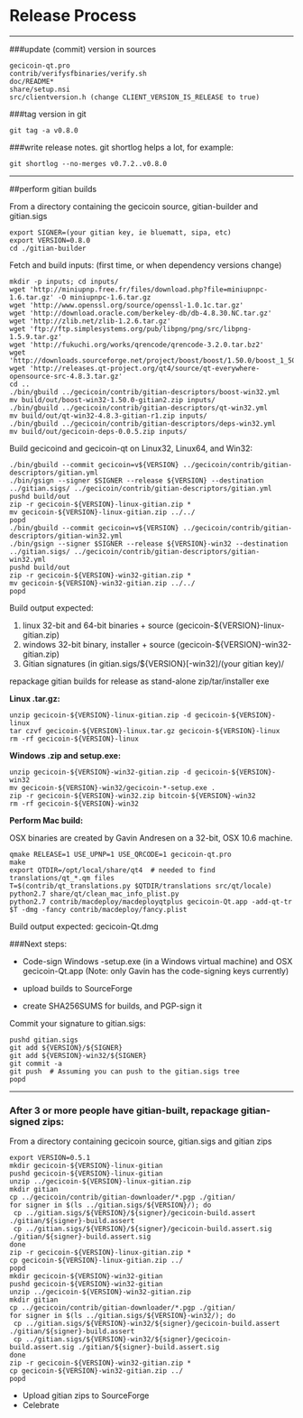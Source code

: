 Release Process
====================

* * *

###update (commit) version in sources


	gecicoin-qt.pro
	contrib/verifysfbinaries/verify.sh
	doc/README*
	share/setup.nsi
	src/clientversion.h (change CLIENT_VERSION_IS_RELEASE to true)

###tag version in git

	git tag -a v0.8.0

###write release notes. git shortlog helps a lot, for example:

	git shortlog --no-merges v0.7.2..v0.8.0

* * *

##perform gitian builds

 From a directory containing the gecicoin source, gitian-builder and gitian.sigs
  
	export SIGNER=(your gitian key, ie bluematt, sipa, etc)
	export VERSION=0.8.0
	cd ./gitian-builder

 Fetch and build inputs: (first time, or when dependency versions change)

	mkdir -p inputs; cd inputs/
	wget 'http://miniupnp.free.fr/files/download.php?file=miniupnpc-1.6.tar.gz' -O miniupnpc-1.6.tar.gz
	wget 'http://www.openssl.org/source/openssl-1.0.1c.tar.gz'
	wget 'http://download.oracle.com/berkeley-db/db-4.8.30.NC.tar.gz'
	wget 'http://zlib.net/zlib-1.2.6.tar.gz'
	wget 'ftp://ftp.simplesystems.org/pub/libpng/png/src/libpng-1.5.9.tar.gz'
	wget 'http://fukuchi.org/works/qrencode/qrencode-3.2.0.tar.bz2'
	wget 'http://downloads.sourceforge.net/project/boost/boost/1.50.0/boost_1_50_0.tar.bz2'
	wget 'http://releases.qt-project.org/qt4/source/qt-everywhere-opensource-src-4.8.3.tar.gz'
	cd ..
	./bin/gbuild ../gecicoin/contrib/gitian-descriptors/boost-win32.yml
	mv build/out/boost-win32-1.50.0-gitian2.zip inputs/
	./bin/gbuild ../gecicoin/contrib/gitian-descriptors/qt-win32.yml
	mv build/out/qt-win32-4.8.3-gitian-r1.zip inputs/
	./bin/gbuild ../gecicoin/contrib/gitian-descriptors/deps-win32.yml
	mv build/out/gecicoin-deps-0.0.5.zip inputs/

 Build gecicoind and gecicoin-qt on Linux32, Linux64, and Win32:
  
	./bin/gbuild --commit gecicoin=v${VERSION} ../gecicoin/contrib/gitian-descriptors/gitian.yml
	./bin/gsign --signer $SIGNER --release ${VERSION} --destination ../gitian.sigs/ ../gecicoin/contrib/gitian-descriptors/gitian.yml
	pushd build/out
	zip -r gecicoin-${VERSION}-linux-gitian.zip *
	mv gecicoin-${VERSION}-linux-gitian.zip ../../
	popd
	./bin/gbuild --commit gecicoin=v${VERSION} ../gecicoin/contrib/gitian-descriptors/gitian-win32.yml
	./bin/gsign --signer $SIGNER --release ${VERSION}-win32 --destination ../gitian.sigs/ ../gecicoin/contrib/gitian-descriptors/gitian-win32.yml
	pushd build/out
	zip -r gecicoin-${VERSION}-win32-gitian.zip *
	mv gecicoin-${VERSION}-win32-gitian.zip ../../
	popd

  Build output expected:

  1. linux 32-bit and 64-bit binaries + source (gecicoin-${VERSION}-linux-gitian.zip)
  2. windows 32-bit binary, installer + source (gecicoin-${VERSION}-win32-gitian.zip)
  3. Gitian signatures (in gitian.sigs/${VERSION}[-win32]/(your gitian key)/

repackage gitian builds for release as stand-alone zip/tar/installer exe

**Linux .tar.gz:**

	unzip gecicoin-${VERSION}-linux-gitian.zip -d gecicoin-${VERSION}-linux
	tar czvf gecicoin-${VERSION}-linux.tar.gz gecicoin-${VERSION}-linux
	rm -rf gecicoin-${VERSION}-linux

**Windows .zip and setup.exe:**

	unzip gecicoin-${VERSION}-win32-gitian.zip -d gecicoin-${VERSION}-win32
	mv gecicoin-${VERSION}-win32/gecicoin-*-setup.exe .
	zip -r gecicoin-${VERSION}-win32.zip bitcoin-${VERSION}-win32
	rm -rf gecicoin-${VERSION}-win32

**Perform Mac build:**

  OSX binaries are created by Gavin Andresen on a 32-bit, OSX 10.6 machine.

	qmake RELEASE=1 USE_UPNP=1 USE_QRCODE=1 gecicoin-qt.pro
	make
	export QTDIR=/opt/local/share/qt4  # needed to find translations/qt_*.qm files
	T=$(contrib/qt_translations.py $QTDIR/translations src/qt/locale)
	python2.7 share/qt/clean_mac_info_plist.py
	python2.7 contrib/macdeploy/macdeployqtplus gecicoin-Qt.app -add-qt-tr $T -dmg -fancy contrib/macdeploy/fancy.plist

 Build output expected: gecicoin-Qt.dmg

###Next steps:

* Code-sign Windows -setup.exe (in a Windows virtual machine) and
  OSX gecicoin-Qt.app (Note: only Gavin has the code-signing keys currently)

* upload builds to SourceForge

* create SHA256SUMS for builds, and PGP-sign it

Commit your signature to gitian.sigs:

	pushd gitian.sigs
	git add ${VERSION}/${SIGNER}
	git add ${VERSION}-win32/${SIGNER}
	git commit -a
	git push  # Assuming you can push to the gitian.sigs tree
	popd

-------------------------------------------------------------------------

### After 3 or more people have gitian-built, repackage gitian-signed zips:

From a directory containing gecicoin source, gitian.sigs and gitian zips

	export VERSION=0.5.1
	mkdir gecicoin-${VERSION}-linux-gitian
	pushd gecicoin-${VERSION}-linux-gitian
	unzip ../gecicoin-${VERSION}-linux-gitian.zip
	mkdir gitian
	cp ../gecicoin/contrib/gitian-downloader/*.pgp ./gitian/
	for signer in $(ls ../gitian.sigs/${VERSION}/); do
	 cp ../gitian.sigs/${VERSION}/${signer}/gecicoin-build.assert ./gitian/${signer}-build.assert
	 cp ../gitian.sigs/${VERSION}/${signer}/gecicoin-build.assert.sig ./gitian/${signer}-build.assert.sig
	done
	zip -r gecicoin-${VERSION}-linux-gitian.zip *
	cp gecicoin-${VERSION}-linux-gitian.zip ../
	popd
	mkdir gecicoin-${VERSION}-win32-gitian
	pushd gecicoin-${VERSION}-win32-gitian
	unzip ../gecicoin-${VERSION}-win32-gitian.zip
	mkdir gitian
	cp ../gecicoin/contrib/gitian-downloader/*.pgp ./gitian/
	for signer in $(ls ../gitian.sigs/${VERSION}-win32/); do
	 cp ../gitian.sigs/${VERSION}-win32/${signer}/gecicoin-build.assert ./gitian/${signer}-build.assert
	 cp ../gitian.sigs/${VERSION}-win32/${signer}/gecicoin-build.assert.sig ./gitian/${signer}-build.assert.sig
	done
	zip -r gecicoin-${VERSION}-win32-gitian.zip *
	cp gecicoin-${VERSION}-win32-gitian.zip ../
	popd

- Upload gitian zips to SourceForge
- Celebrate 

